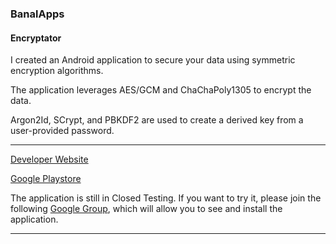 ### BanalApps
#### Encryptator

I created an Android application to secure your data using symmetric encryption algorithms.

The application leverages AES/GCM and ChaChaPoly1305 to encrypt the data.

Argon2Id, SCrypt, and PBKDF2 are used to create a derived key from a user-provided password.

---

[Developer Website](https://banalapps.github.io)

[Google Playstore](https://play.google.com/store/apps/details?id=com.monks.banalapps.encryptator)


The application is still in Closed Testing. If you want to try it, please join the following [Google Group](https://groups.google.com/g/testers-community), which will allow you to see and install the application.


---